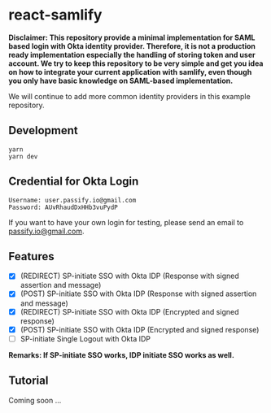 # react-samlify

**Disclaimer: This repository provide a minimal implementation for SAML based login with Okta identity provider. Therefore, it is not a production ready implementation especially the handling of storing token and user account. We try to keep this repository to be very simple and get you idea on how to integrate your current application with samlify, even though you only have basic knowledge on SAML-based implementation.**

We will continue to add more common identity providers in this example repository.

## Development

```console
yarn
yarn dev
```

## Credential for Okta Login

```
Username: user.passify.io@gmail.com
Password: AUvRhaudDxHHb3vuPydP
```

If you want to have your own login for testing, please send an email to passify.io@gmail.com.

## Features

- [x] (REDIRECT) SP-initiate SSO with Okta IDP (Response with signed assertion and message)
- [x] (POST) SP-initiate SSO with Okta IDP (Response with signed assertion and message)
- [x] (REDIRECT) SP-initiate SSO with Okta IDP (Encrypted and signed response)
- [x] (POST) SP-initiate SSO with Okta IDP (Encrypted and signed response)
- [ ] SP-initiate Single Logout with Okta IDP

**Remarks: If SP-initiate SSO works, IDP initiate SSO works as well.**

## Tutorial

Coming soon ...
